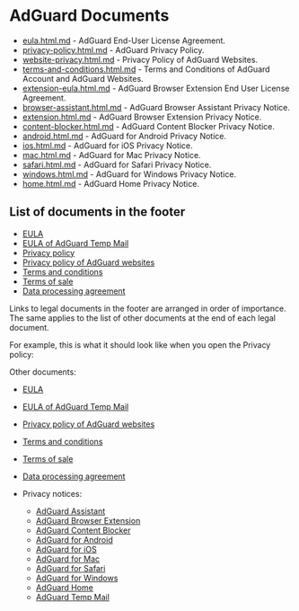 
# AdGuard Documents

- [eula.html.md](eula.html.md) - AdGuard End-User License Agreement.
- [privacy-policy.html.md](privacy-policy.html.md) - AdGuard Privacy Policy.
- [website-privacy.html.md](website-privacy.html.md) - Privacy Policy of AdGuard Websites.
- [terms-and-conditions.html.md](terms-and-conditions.html.md) - Terms and Conditions of AdGuard Account and AdGuard Websites.
- [extension-eula.html.md](extension-eula.html.md) - AdGuard Browser Extension End User License Agreement.
- [browser-assistant.html.md](browser-assistant.html.md) - AdGuard Browser Assistant Privacy Notice.
- [extension.html.md](privacy\extension.html.md) - AdGuard Browser Extension Privacy Notice.
- [content-blocker.html.md](privacy\content-blocker.html.md) - AdGuard Content Blocker Privacy Notice.
- [android.html.md](privacy\android.html.md) - AdGuard for Android Privacy Notice.
- [ios.html.md](privacy\ios.html.md) - AdGuard for iOS Privacy Notice.
- [mac.html.md](privacy\mac.html.md) - AdGuard for Mac Privacy Notice.
- [safari.html.md](privacy\safari.html.md) - AdGuard for Safari Privacy Notice.
- [windows.html.md](privacy\windows.html.md) - AdGuard for Windows Privacy Notice.
- [home.html.md](privacy\home.html.md) - AdGuard Home Privacy Notice.

## List of documents in the footer

- [EULA](eula.html.md)
- [EULA of AdGuard Temp Mail](https://adguard.com/en/adguard-temp-mail/eula.html)
- [Privacy policy](privacy-policy.html.md)
- [Privacy policy of AdGuard websites](website-privacy.html.md)
- [Terms and conditions](terms-and-conditions.html.md)
- [Terms of sale](https://adguard.com/en/terms-of-sale.html)
- [Data processing agreement](data-processing-agreement.md)

Links to legal documents in the footer are arranged in order of importance. The same applies to the list of other documents at the end of each legal document.

For example, this is what it should look like when you open the Privacy policy:

Other documents:

- [EULA](eula.html.md)
- [EULA of AdGuard Temp Mail](https://adguard.com/en/adguard-temp-mail/eula.html)
- [Privacy policy of AdGuard websites](website-privacy.html.md)
- [Terms and conditions](terms-and-conditions.html.md)
- [Terms of sale](https://adguard.com/en/terms-of-sale.html)
- [Data processing agreement](data-processing-agreement.md)

- Privacy notices:
    - [AdGuard Assistant](privacy\browser-assistant.html.md)
    - [AdGuard Browser Extension](privacy\extension.html.md)
    - [AdGuard Content Blocker](privacy\content-blocker.html.md)
    - [AdGuard for Android](privacy\android.html.md)
    - [AdGuard for iOS](privacy\ios.html.md)
    - [AdGuard for Mac](privacy\mac.html.md)
    - [AdGuard for Safari](privacy\safari.html.md)
    - [AdGuard for Windows](privacy\windows.html.md)
    - [AdGuard Home](privacy\home.html.md)
    - [AdGuard Temp Mail](https://adguard.com/en/privacy/temp-mail.html)
